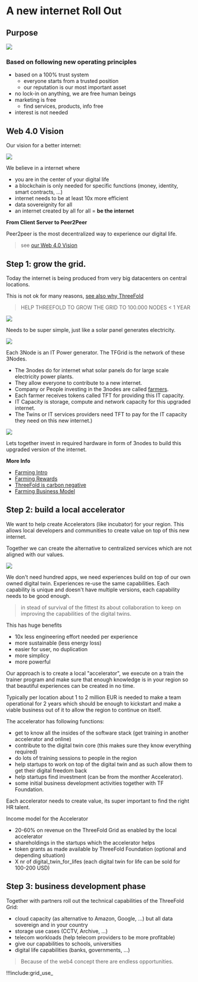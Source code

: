 # A new internet Roll Out

## Purpose

![](img/bhag.jpg)

### Based on following new operating principles

- based on a 100% trust system
  - everyone starts from a trusted position
  - our reputation is our most important asset
- no lock-in on anything, we are free human beings
- marketing is free
  - find services, products, info free
- interest is not needed

## Web 4.0 Vision

Our vision for a better internet:

![](img/internet_evolution.jpg)

We believe in a internet where
- you are in the center of your digital life
- a blockchain is only needed for specific functions (money, identity, smart contracts, ...)
- internet needs to be at least 10x more efficient
- data sovereignity for all
- an internet created by all for all = **be the internet**

**From Client Server to Peer2Peer**

Peer2peer is the most decentralized way to experience our digital life.

> see [our Web 4.0 Vision](rollout_web4)

## Step 1: grow the grid.

Today the internet is being produced from very big datacenters on central locations.

This is not ok for many reasons, [see also why ThreeFold](threefold:why_intro)

> HELP THREEFOLD TO GROW THE GRID TO 100.000 NODES < 1 YEAR

![](img/power_generation.jpg)

Needs to be super simple, just like a solar panel generates electricity.

![](img/power_generator_comparison.jpg)

Each 3Node is an IT Power generator. The TFGrid is the network of these 3Nodes.

- The 3nodes do for internet what solar panels do for large scale electricity power plants.
- They allow everyone to contribute to a new internet.
- Company or People investing in the 3nodes are called [farmers](farming_home).
- Each farmer receives tokens called TFT for providing this IT capacity.
- IT Capacity is storage, compute and network capacity for this upgraded internet.
- The Twins or IT services providers need TFT to pay for the IT capacity they need on this new internet.)

![](img/curlar_tft_3.png)

Lets together invest in required hardware in form of 3nodes to build this upgraded version of the internet.

**More Info**

- [Farming Intro](farming_intro)
- [Farming Rewards](farming_reward)
- [ThreeFold is carbon negative](energy_savings)
- [Farming Business Model](farming_biz_model)

## Step 2: build a local accelerator

We want to help create Accelerators (like incubator) for your region.
This allows local developers and communities to create value on top of this new internet.

Together we can create the alternative to centralized services which are not aligned with our values.

![](img/twin_capabilities.jpg)

We don't need hundred apps, we need experiences build on top of our own owned digital twin. Experiences re-use the same capabilities. Each capability is unique and doesn't have multiple versions, each capability needs to be good enough.

> in stead of survival of the fittest its about collaboration to keep on improving the capabilities of the digital twins.

This has huge benefits

- 10x less engineering effort needed per experience
- more sustainable (less energy loss)
- easier for user, no duplication
- more simplicy
- more powerful

Our approach is to create a local "accelerator", we execute on a train the trainer program and make sure that enough knowledge is in your region so that beautiful experiences can be created in no time.

Typically per location about 1 to 2 million EUR is needed to make a team operational for 2 years which should be enough to kickstart and make a viable business out of it to allow the region to continue on itself. 

The accelerator has following functions:

- get to know all the insides of the software stack (get training in another accelerator and online)
- contribute to the digital twin core (this makes sure they know everything required)
- do lots of training sessions to people in the region
- help startups to work on top of the digital twin and as such allow them to get their digital freedom back
- help startups find investment (can be from the monther Accelerator).
- some initial business development activities together with TF Foundation.

Each accelerator needs to create value, its super important to find the right HR talent.

Income model for the Accelerator

- 20-60% on revenue on the ThreeFold Grid as enabled by the local accelerator
- shareholdings in the startups which the accelerator helps
- token grants as made available by ThreeFold Foundation (optional and depending situation)
- X nr of digital_twin_for_lifes (each digital twin for life can be sold for 100-200 USD)


## Step 3: business development phase

Together with partners roll out the technical capabilities of the ThreeFold Grid:

- cloud capacity (as alternative to Amazon, Google, ...) but all data sovereign and in your country
- storage use cases (CCTV, Archive, ...)
- telecom workloads (help telecom providers to be more profitable)
- give our capabilities to schools, universities
- digital life capabilities (banks, governments, ...)

> Because of the web4 concept there are endless opportunities.

!!!include:grid_use_